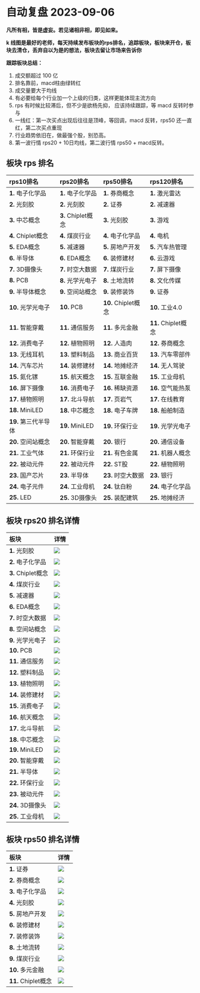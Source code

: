 # 自动复盘 2023-09-06

**凡所有相，皆是虚妄。若见诸相非相，即见如来。**

**k 线图是最好的老师，每天持续发布板块的rps排名，追踪板块，板块来开仓，板块去清仓，丢弃自以为是的想法，板块去留让市场来告诉你**
        
**跟踪板块总结：**
1. 成交额超过 100 亿
2. 排名靠前，macd柱由绿转红
3. 成交量要大于均线
4. 有必要给每个行业加一个上级的归类，这样更能体现主流方向
5. rps 有时候比较滞后，但不少是欲杨先抑， 应该持续跟踪，等 macd 反转时参与
6. 一线红：第一次买点出现后往往是顶峰，等回调，macd 反转，rps50 还一直红，第二次买点重现
7. 行业趋势依旧在，做最强个股，别恐高。
8. 第一波行情 rps20 + 10日均线，第二波行情 rps50 + macd反转。
        
## 板块 rps 排名
| rps10排名            | rps20排名          | rps50排名           | rps120排名          |
|:---------------------|:-------------------|:--------------------|:--------------------|
| **1.** 电子化学品    | **1.** 电子化学品  | **1.** 券商概念     | **1.** 激光雷达     |
| **2.** 光刻胶        | **2.** 光刻胶      | **2.** 证券         | **2.** 减速器       |
| **3.** 中芯概念      | **3.** Chiplet概念 | **3.** 光刻胶       | **3.** 游戏         |
| **4.** Chiplet概念   | **4.** 煤炭行业    | **4.** 电子化学品   | **4.** 电机         |
| **5.** EDA概念       | **5.** 减速器      | **5.** 房地产开发   | **5.** 汽车热管理   |
| **6.** 半导体        | **6.** EDA概念     | **6.** 装修建材     | **6.** 云游戏       |
| **7.** 3D摄像头      | **7.** 时空大数据  | **7.** 煤炭行业     | **7.** 屏下摄像     |
| **8.** PCB           | **8.** 光学光电子  | **8.** 土地流转     | **8.** 文化传媒     |
| **9.** 半导体概念    | **9.** 空间站概念  | **9.** 装修装饰     | **9.** 证券         |
| **10.** 光学光电子   | **10.** PCB        | **10.** Chiplet概念 | **10.** 工业4.0     |
| **11.** 智能穿戴     | **11.** 通信服务   | **11.** 多元金融    | **11.** Chiplet概念 |
| **12.** 消费电子     | **12.** 植物照明   | **12.** 人造肉      | **12.** 券商概念    |
| **13.** 无线耳机     | **13.** 塑料制品   | **13.** 商业百货    | **13.** 汽车零部件  |
| **14.** 汽车芯片     | **14.** 装修建材   | **14.** 地摊经济    | **14.** 无人驾驶    |
| **15.** 氮化镓       | **15.** 航天概念   | **15.** 互联金融    | **15.** 工业母机    |
| **16.** 屏下摄像     | **16.** 消费电子   | **16.** 稀缺资源    | **16.** 空气能热泵  |
| **17.** 植物照明     | **17.** 北斗导航   | **17.** 页岩气      | **17.** 在线教育    |
| **18.** MiniLED      | **18.** 中芯概念   | **18.** 电子车牌    | **18.** 船舶制造    |
| **19.** 第三代半导体 | **19.** MiniLED    | **19.** 环保行业    | **19.** 光学光电子  |
| **20.** 空间站概念   | **20.** 智能穿戴   | **20.** 银行        | **20.** 通信设备    |
| **21.** 工业气体     | **21.** 环保行业   | **21.** 有色金属    | **21.** 机器人概念  |
| **22.** 被动元件     | **22.** 被动元件   | **22.** ST股        | **22.** 植物照明    |
| **23.** 国产芯片     | **23.** 半导体     | **23.** 时空大数据  | **23.** 银行        |
| **24.** 电子元件     | **24.** 工业母机   | **24.** 钛白粉      | **24.** 电子化学品  |
| **25.** LED          | **25.** 3D摄像头   | **25.** 装配建筑    | **25.** 地摊经济    |
## 板块 rps20 排名详情
| 板块               | 详情                                                                                                |
|:-------------------|:----------------------------------------------------------------------------------------------------|
| **1.** 光刻胶      | ![](https://sykent-blog-image.oss-cn-beijing.aliyuncs.com/quant/image/2023/9/1693987941809-tmp.jpg) |
| **2.** 电子化学品  | ![](https://sykent-blog-image.oss-cn-beijing.aliyuncs.com/quant/image/2023/9/1693987945246-tmp.jpg) |
| **3.** Chiplet概念 | ![](https://sykent-blog-image.oss-cn-beijing.aliyuncs.com/quant/image/2023/9/1693987947011-tmp.jpg) |
| **4.** 煤炭行业    | ![](https://sykent-blog-image.oss-cn-beijing.aliyuncs.com/quant/image/2023/9/1693987948760-tmp.jpg) |
| **5.** 减速器      | ![](https://sykent-blog-image.oss-cn-beijing.aliyuncs.com/quant/image/2023/9/1693987950441-tmp.jpg) |
| **6.** EDA概念     | ![](https://sykent-blog-image.oss-cn-beijing.aliyuncs.com/quant/image/2023/9/1693987952210-tmp.jpg) |
| **7.** 时空大数据  | ![](https://sykent-blog-image.oss-cn-beijing.aliyuncs.com/quant/image/2023/9/1693987953729-tmp.jpg) |
| **8.** 空间站概念  | ![](https://sykent-blog-image.oss-cn-beijing.aliyuncs.com/quant/image/2023/9/1693987955524-tmp.jpg) |
| **9.** 光学光电子  | ![](https://sykent-blog-image.oss-cn-beijing.aliyuncs.com/quant/image/2023/9/1693987957281-tmp.jpg) |
| **10.** PCB        | ![](https://sykent-blog-image.oss-cn-beijing.aliyuncs.com/quant/image/2023/9/1693987959079-tmp.jpg) |
| **11.** 通信服务   | ![](https://sykent-blog-image.oss-cn-beijing.aliyuncs.com/quant/image/2023/9/1693987960842-tmp.jpg) |
| **12.** 塑料制品   | ![](https://sykent-blog-image.oss-cn-beijing.aliyuncs.com/quant/image/2023/9/1693987962697-tmp.jpg) |
| **13.** 植物照明   | ![](https://sykent-blog-image.oss-cn-beijing.aliyuncs.com/quant/image/2023/9/1693987964558-tmp.jpg) |
| **14.** 装修建材   | ![](https://sykent-blog-image.oss-cn-beijing.aliyuncs.com/quant/image/2023/9/1693987966495-tmp.jpg) |
| **15.** 消费电子   | ![](https://sykent-blog-image.oss-cn-beijing.aliyuncs.com/quant/image/2023/9/1693987968308-tmp.jpg) |
| **16.** 航天概念   | ![](https://sykent-blog-image.oss-cn-beijing.aliyuncs.com/quant/image/2023/9/1693987970291-tmp.jpg) |
| **17.** 北斗导航   | ![](https://sykent-blog-image.oss-cn-beijing.aliyuncs.com/quant/image/2023/9/1693987972142-tmp.jpg) |
| **18.** 中芯概念   | ![](https://sykent-blog-image.oss-cn-beijing.aliyuncs.com/quant/image/2023/9/1693987974104-tmp.jpg) |
| **19.** MiniLED    | ![](https://sykent-blog-image.oss-cn-beijing.aliyuncs.com/quant/image/2023/9/1693987976123-tmp.jpg) |
| **20.** 智能穿戴   | ![](https://sykent-blog-image.oss-cn-beijing.aliyuncs.com/quant/image/2023/9/1693987978271-tmp.jpg) |
| **21.** 半导体     | ![](https://sykent-blog-image.oss-cn-beijing.aliyuncs.com/quant/image/2023/9/1693987980244-tmp.jpg) |
| **22.** 环保行业   | ![](https://sykent-blog-image.oss-cn-beijing.aliyuncs.com/quant/image/2023/9/1693987982523-tmp.jpg) |
| **23.** 被动元件   | ![](https://sykent-blog-image.oss-cn-beijing.aliyuncs.com/quant/image/2023/9/1693987984358-tmp.jpg) |
| **24.** 3D摄像头   | ![](https://sykent-blog-image.oss-cn-beijing.aliyuncs.com/quant/image/2023/9/1693987986316-tmp.jpg) |
| **25.** 工业母机   | ![](https://sykent-blog-image.oss-cn-beijing.aliyuncs.com/quant/image/2023/9/1693987988183-tmp.jpg) |
## 板块 rps50 排名详情
| 板块                | 详情                                                                                                |
|:--------------------|:----------------------------------------------------------------------------------------------------|
| **1.** 证券         | ![](https://sykent-blog-image.oss-cn-beijing.aliyuncs.com/quant/image/2023/9/1693987990117-tmp.jpg) |
| **2.** 券商概念     | ![](https://sykent-blog-image.oss-cn-beijing.aliyuncs.com/quant/image/2023/9/1693987991846-tmp.jpg) |
| **3.** 电子化学品   | ![](https://sykent-blog-image.oss-cn-beijing.aliyuncs.com/quant/image/2023/9/1693987993675-tmp.jpg) |
| **4.** 光刻胶       | ![](https://sykent-blog-image.oss-cn-beijing.aliyuncs.com/quant/image/2023/9/1693987995605-tmp.jpg) |
| **5.** 房地产开发   | ![](https://sykent-blog-image.oss-cn-beijing.aliyuncs.com/quant/image/2023/9/1693987997475-tmp.jpg) |
| **6.** 装修建材     | ![](https://sykent-blog-image.oss-cn-beijing.aliyuncs.com/quant/image/2023/9/1693987999173-tmp.jpg) |
| **7.** 装修装饰     | ![](https://sykent-blog-image.oss-cn-beijing.aliyuncs.com/quant/image/2023/9/1693988000965-tmp.jpg) |
| **8.** 土地流转     | ![](https://sykent-blog-image.oss-cn-beijing.aliyuncs.com/quant/image/2023/9/1693988002788-tmp.jpg) |
| **9.** 煤炭行业     | ![](https://sykent-blog-image.oss-cn-beijing.aliyuncs.com/quant/image/2023/9/1693988004620-tmp.jpg) |
| **10.** 多元金融    | ![](https://sykent-blog-image.oss-cn-beijing.aliyuncs.com/quant/image/2023/9/1693988006341-tmp.jpg) |
| **11.** Chiplet概念 | ![](https://sykent-blog-image.oss-cn-beijing.aliyuncs.com/quant/image/2023/9/1693988008723-tmp.jpg) |